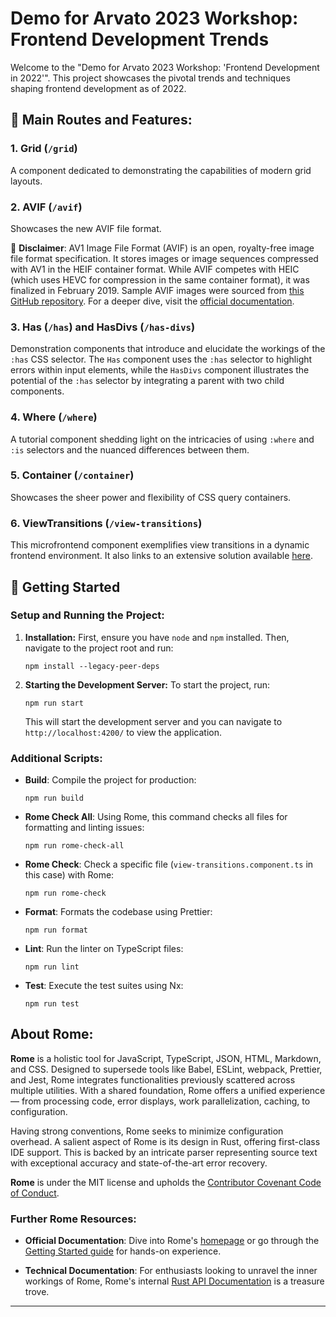 # Demo for Arvato 2023 Workshop: Frontend Development Trends

Welcome to the "Demo for Arvato 2023 Workshop: 'Frontend Development in 2022'". This project showcases the pivotal trends and techniques shaping frontend development as of 2022.

## 📌 Main Routes and Features:

### 1. Grid (`/grid`)
A component dedicated to demonstrating the capabilities of modern grid layouts.

### 2. AVIF (`/avif`)
Showcases the new AVIF file format.

📜 **Disclaimer**:
AV1 Image File Format (AVIF) is an open, royalty-free image file format specification. It stores images or image sequences compressed with AV1 in the HEIF container format. While AVIF competes with HEIC (which uses HEVC for compression in the same container format), it was finalized in February 2019. Sample AVIF images were sourced from [this GitHub repository](https://github.com/link-u/avif-sample-images). For a deeper dive, visit the [official documentation](https://aomediacodec.github.io/av1-avif/testFiles/Link-U/).

### 3. Has (`/has`) and HasDivs (`/has-divs`)
Demonstration components that introduce and elucidate the workings of the `:has` CSS selector. The `Has` component uses the `:has` selector to highlight errors within input elements, while the `HasDivs` component illustrates the potential of the `:has` selector by integrating a parent with two child components.

### 4. Where (`/where`)
A tutorial component shedding light on the intricacies of using `:where` and `:is` selectors and the nuanced differences between them.

### 5. Container (`/container`)
Showcases the sheer power and flexibility of CSS query containers.

### 6. ViewTransitions (`/view-transitions`)
This microfrontend component exemplifies view transitions in a dynamic frontend environment. It also links to an extensive solution available [here](https://glitch.com/edit/#!/basic-view-transitions-api).

## 🚀 Getting Started

### Setup and Running the Project:

1. **Installation:** First, ensure you have `node` and `npm` installed. Then, navigate to the project root and run:
    ```
    npm install --legacy-peer-deps
    ```

2. **Starting the Development Server:** To start the project, run:
    ```
    npm run start
    ```

   This will start the development server and you can navigate to `http://localhost:4200/` to view the application.

### Additional Scripts:

- **Build**: Compile the project for production:
    ```
    npm run build
    ```

- **Rome Check All**: Using Rome, this command checks all files for formatting and linting issues:
    ```
    npm run rome-check-all
    ```

- **Rome Check**: Check a specific file (`view-transitions.component.ts` in this case) with Rome:
    ```
    npm run rome-check
    ```

- **Format**: Formats the codebase using Prettier:
    ```
    npm run format
    ```

- **Lint**: Run the linter on TypeScript files:
    ```
    npm run lint
    ```

- **Test**: Execute the test suites using Nx:
    ```
    npm run test
    ```

## About Rome:

**Rome** is a holistic tool for JavaScript, TypeScript, JSON, HTML, Markdown, and CSS. Designed to supersede tools like Babel, ESLint, webpack, Prettier, and Jest, Rome integrates functionalities previously scattered across multiple utilities. With a shared foundation, Rome offers a unified experience— from processing code, error displays, work parallelization, caching, to configuration.

Having strong conventions, Rome seeks to minimize configuration overhead. A salient aspect of Rome is its design in Rust, offering first-class IDE support. This is backed by an intricate parser representing source text with exceptional accuracy and state-of-the-art error recovery.

**Rome** is under the MIT license and upholds the [Contributor Covenant Code of Conduct](https://github.com/rome/tools/tree/main/CODE_OF_CONDUCT.md).

### Further Rome Resources:

- **Official Documentation**: Dive into Rome's [homepage](https://rome.tools) or go through the [Getting Started guide](https://docs.rome.tools/guides/getting-started/) for hands-on experience.

- **Technical Documentation**: For enthusiasts looking to unravel the inner workings of Rome, Rome's internal [Rust API Documentation](https://rustdocs.rome.tools) is a treasure trove.

---
